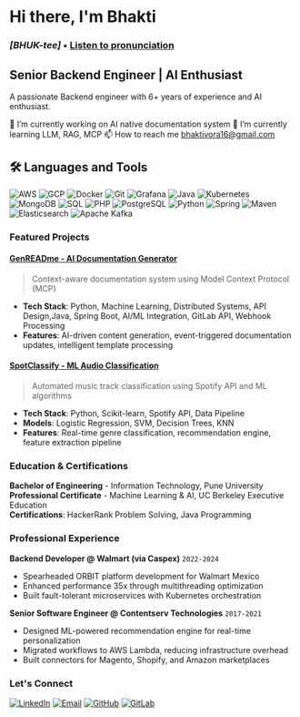 # Hi there, I'm Bhakti 
### *[BHUK-tee]* • [Listen to pronunciation](https://www.howtopronounce.com/bhakti/40676044)

## Senior Backend Engineer | AI Enthusiast

A passionate Backend engineer with 6+ years of experience and AI enthusiast. 

🔭 I’m currently working on AI native documentation system
🌱 I’m currently learning LLM, RAG, MCP
📫 How to reach me bhaktivora16@gmail.com


## 🛠️ Languages and Tools

![AWS](https://img.shields.io/badge/AWS-232F3E?style=plastic&logo=amazonaws&logoColor=white)
![GCP](https://img.shields.io/badge/GCP-4285F4?style=plastic&logo=google-cloud&logoColor=white)
![Docker](https://img.shields.io/badge/Docker-2496ED?style=plastic&logo=docker&logoColor=white)
![Git](https://img.shields.io/badge/Git-F05032?style=plastic&logo=git&logoColor=white)
![Grafana](https://img.shields.io/badge/Grafana-F46800?style=plastic&logo=grafana&logoColor=white)
![Java](https://img.shields.io/badge/Java-007396?style=plastic&logo=java&logoColor=white)
![Kubernetes](https://img.shields.io/badge/Kubernetes-326CE5?style=plastic&logo=kubernetes&logoColor=white)
![MongoDB](https://img.shields.io/badge/MongoDB-47A248?style=plastic&logo=mongodb&logoColor=white)
![SQL](https://img.shields.io/badge/SQL-4479A1?style=plastic&logo=mysql&logoColor=white)
![PHP](https://img.shields.io/badge/PHP-777BB4?style=plastic&logo=php&logoColor=white)
![PostgreSQL](https://img.shields.io/badge/PostgreSQL-4169E1?style=plastic&logo=postgresql&logoColor=white)
![Python](https://img.shields.io/badge/Python-3776AB?style=plastic&logo=python&logoColor=white)
![Spring](https://img.shields.io/badge/Spring-6DB33F?style=plastic&logo=spring&logoColor=white)
![Maven](https://img.shields.io/badge/Maven-C71A36?style=plastic&logo=apachemaven&logoColor=white)
![Elasticsearch](https://img.shields.io/badge/Elasticsearch-005571?style=plastic&logo=elasticsearch&logoColor=white)
![Apache Kafka](https://img.shields.io/badge/Kafka-231F20?style=plastic&logo=apachekafka&logoColor=white)

### Featured Projects

#### [GenREADme - AI Documentation Generator](https://gitlab.com/bhaktivora09/genreadme/)
> Context-aware documentation system using Model Context Protocol (MCP)

- **Tech Stack**: Python, Machine Learning, Distributed Systems, API Design,Java, Spring Boot, AI/ML Integration, GitLab API, Webhook Processing
- **Features**: AI-driven content generation, event-triggered documentation updates, intelligent template processing


#### [SpotClassify - ML Audio Classification](https://github.com/bhaktivora9/BH-PCMLAI-Capstone)
> Automated music track classification using Spotify API and ML algorithms

- **Tech Stack**: Python, Scikit-learn, Spotify API, Data Pipeline
- **Models**: Logistic Regression, SVM, Decision Trees, KNN
- **Features**: Real-time genre classification, recommendation engine, feature extraction pipeline

### Education & Certifications

**Bachelor of Engineering** - Information Technology, Pune University  
**Professional Certificate** - Machine Learning & AI, UC Berkeley Executive Education  
**Certifications**: HackerRank Problem Solving, Java Programming

### Professional Experience

**Backend Developer @ Walmart (via Caspex)** `2022-2024`
- Spearheaded ORBIT platform development for Walmart Mexico
- Enhanced performance 35x through multithreading optimization
- Built fault-tolerant microservices with Kubernetes orchestration

**Senior Software Engineer @ Contentserv Technologies** `2017-2021`
- Designed ML-powered recommendation engine for real-time personalization
- Migrated workflows to AWS Lambda, reducing infrastructure overhead
- Built connectors for Magento, Shopify, and Amazon marketplaces

### Let's Connect

[![LinkedIn](https://img.shields.io/badge/LinkedIn-0077B5?style=for-the-badge&logo=linkedin&logoColor=white)](https://linkedin.com/in/bhakti-vora)
[![Email](https://img.shields.io/badge/Email-D14836?style=for-the-badge&logo=gmail&logoColor=white)](mailto:bhaktivora16@gmail.com)
[![GitHub](https://img.shields.io/badge/GitHub-100000?style=for-the-badge&logo=github&logoColor=white)](https://github.com/bhaktivora9)
[![GitLab](https://img.shields.io/badge/GitLab-100000?logo=gitlab)](https://gitlab.com/users/bhaktivora09/projects)
